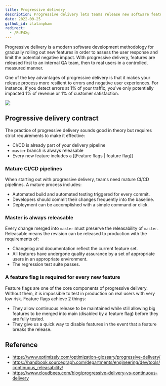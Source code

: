 ```yaml
---
title: Progressive delivery
description: Progressive delivery lets teams release new software features gradually using feature flags and mature CI/CD pipelines to reduce risks and improve user experience.
date: 2022-09-25
github_id: zlatanpham
redirect:
  - /FdF4Xg
---
```


Progressive delivery is a modern software development methodology for gradually rolling out new features in order to assess the user response and limit the potential negative impact. With progressive delivery, features are released first to an internal QA team, then to real users in a controlled, measured manner.

One of the key advantages of progressive delivery is that it makes your release process more resilient to errors and negative user experiences. For instance, if you detect errors at 1% of your traffic, you've only potentially impacted 1% of revenue or 1% of customer satisfaction.

![](assets/progressive-delivery_engineering-progressive-delivery.webp)

## Progressive delivery contract

The practice of progressive delivery sounds good in theory but requires strict requirements to make it effective:

- CI/CD is already part of your delivery pipeline
- `master` branch is always releasable
- Every new feature includes a [[Feature flags | feature flag]]

### Mature CI/CD pipelines

When starting out with progressive delivery, teams need mature CI/CD pipelines. A mature process includes:

- Automated build and automated testing triggered for every commit.
- Developers should commit their changes frequently into the baseline.
- Deployment can be accomplished with a simple command or click.

### Master is always releasable

Every change merged into `master` must preserve the releasability of `master`. Releasable means the revision can be released to production with the requirements of:

- Changelog and documentation reflect the current feature set.
- All features have undergone quality assurance by a set of appropriate users in an appropriate environment.
- The regression test suite passes.

### A feature flag is required for every new feature

Feature flags are one of the core components of progressive delivery. Without them, it is impossible to test in production on real users with very low risk. Feature flags achieve 2 things:

- They allow continuous release to be maintained while still allowing big features to be merged into main (disabled by a feature flag) before they are fully tested.
- They give us a quick way to disable features in the event that a feature breaks the release.

## Reference

- https://www.optimizely.com/optimization-glossary/progressive-delivery/
- https://handbook.sourcegraph.com/departments/engineering/dev/tools/continuous_releasability/
- https://www.cloudbees.com/blog/progressive-delivery-vs-continuous-delivery
